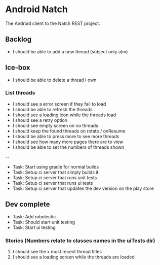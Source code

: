 # Android Natch

The Android client to the Natch REST project.

## Backlog

* I should be able to add a new thread (subject only atm)

## Ice-box

* I should be able to delete a thread I own

### List threads

* I should see a error screen if they fail to load
* I should be able to refresh the threads
* I should see a loading icon while the threads load
* I should see a retry option
* I should see empty screen on no threads
* I should keep the found threads on rotate / onResume
* I should be able to press more to see more threads
* I should see how many more pages there are to view
* I should be able to set the numbers of threads shown

--

* Task: Start using gradle for normal builds
* Task: Setup ci server that simply builds it
* Task: Setup ci server that runs unit tests
* Task: Setup ci server that runs ui tests
* Task: Setup ci server that updates the dev version on the play store

## Dev complete

* Task: Add robolectic
* Task: Should start unit testing
* Task: Start ui testing

### Stories (Numbers relate to classes names in the uiTests dir)

1. I should see the x most recent thread titles
2. I should see a loading screen while the threads are loaded
